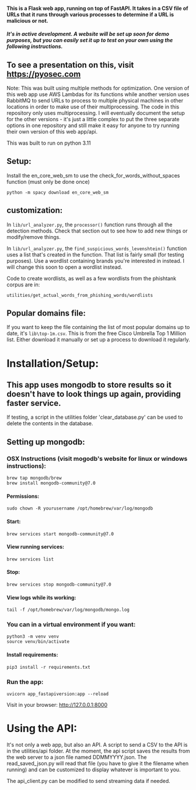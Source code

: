 #### This is a Flask web app, running on top of FastAPI. It takes in a CSV file of URLs that it runs through various processes to determine if a URL is malicious or not.

##### It's in active development. A website will be set up soon for demo purposes, but you can easily set it up to test on your own using the following instructions.

## To see a presentation on this, visit https://pyosec.com

Note: This was built using multiple methods for optimization. One version of this web app use AWS Lambdas for its functions while another version uses RabbitMQ to send URLs to process to multiple physical machines in other locations in order to make use of their multiprocessing. The code in this repository only uses multiprocessing. I will eventually document the setup for the other versions - it's just a little complex to put the three separate options in one repository and still make it easy for anyone to try running their own version of this web app/api.

This was built to run on python 3.11

## Setup:

Install the en_core_web_sm to use the check_for_words_without_spaces function (must only be done once)

```python -m spacy download en_core_web_sm```


## customization:

In `lib/url_analyzer.py`, the `processor()` function runs through all the detection methods. Check that section out to see how to add new things or modify/remove things.

In `lib/url_analyzer.py`, the `find_suspicious_words_levenshtein()` function uses a list that's created in the function. That list is fairly small (for testing purposes). Use a wordlist containing brands you're interested in instead. I will change this soon to open a wordlist instead.

Code to create wordlists, as well as a few wordlists from the phishtank corpus are in:

`utilities/get_actual_words_from_phishing_words/wordlists`

## Popular domains file:

If you want to keep the file containing the list of most popular domains up to date, it's `lib\top-1m.csv`. This is from the free Cisco Umbrella Top 1 Million list. Either download it manually or set up a process to download it regularly.

# Installation/Setup:

## This app uses mongodb to store results so it doesn't have to look things up again, providing faster service.

If testing, a script in the utilities folder 'clear_database.py' can be used to delete the contents in the database.

## Setting up mongodb:

### OSX Instructions (visit mogodb's website for linux or windows instructions): 

```
brew tap mongodb/brew
brew install mongodb-community@7.0
```

#### Permissions: 

```
sudo chown -R yourusername /opt/homebrew/var/log/mongodb
```

#### Start: 

```
brew services start mongodb-community@7.0
```

#### View running services:

```
brew services list
```

#### Stop: 

```
brew services stop mongodb-community@7.0
```

#### View logs while its working:  

```
tail -f /opt/homebrew/var/log/mongodb/mongo.log
```

### You can in a virtual environment if you want:

```
python3 -m venv venv
source venv/bin/activate
```

#### Install requirements:

```
pip3 install -r requirements.txt
```

### Run the app:

```
uvicorn app_fastapiversion:app --reload
```

Visit in your browser:
http://127.0.0.1:8000


# Using the API:

It's not only a web app, but also an API. A script to send a CSV to the API is in the utilities/api folder.
At the moment, the api script saves the results from the web server to a json file named DDMMYYYY.json. The read_saved_json.py will read that file (you have to give it the filename when running) and can be customized to display whatever is important to you.

The api_client.py can be modified to send streaming data if needed.